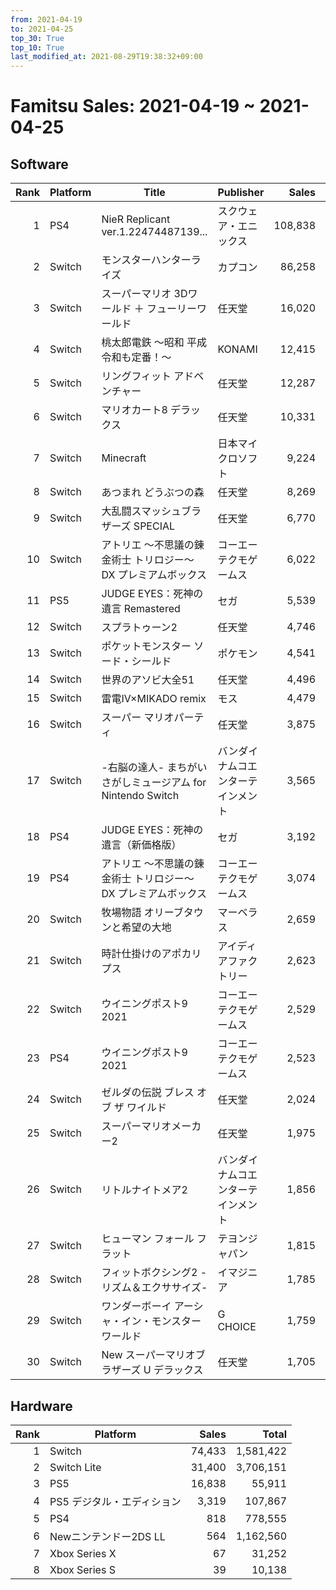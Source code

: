 ```yaml
---
from: 2021-04-19
to: 2021-04-25
top_30: True
top_10: True
last_modified_at: 2021-08-29T19:38:32+09:00
---
```

# Famitsu Sales: 2021-04-19 ~ 2021-04-25
## Software
| Rank | Platform | Title | Publisher | Sales | Total | Rate | New |
| -: | -- | -- | -- | -: | -: | -: | -- |
| 1 | PS4 | NieR Replicant ver.1.22474487139... | スクウェア・エニックス | 108,838 | 108,838 | 40% | **New** |
| 2 | Switch | モンスターハンターライズ | カプコン | 86,258 | 1,970,371 | 20% |  |
| 3 | Switch | スーパーマリオ 3Dワールド ＋ フューリーワールド | 任天堂 | 16,020 | 674,662 | 20% |  |
| 4 | Switch | 桃太郎電鉄 〜昭和 平成 令和も定番！〜 | KONAMI | 12,415 | 2,125,061 | 20% |  |
| 5 | Switch | リングフィット アドベンチャー | 任天堂 | 12,287 | 2,522,709 | 20% |  |
| 6 | Switch | マリオカート8 デラックス | 任天堂 | 10,331 | 3,793,952 | 20% |  |
| 7 | Switch | Minecraft | 日本マイクロソフト | 9,224 | 1,910,581 | 20% |  |
| 8 | Switch | あつまれ どうぶつの森 | 任天堂 | 8,269 | 6,743,432 | 20% |  |
| 9 | Switch | 大乱闘スマッシュブラザーズ SPECIAL | 任天堂 | 6,770 | 4,249,496 | 20% |  |
| 10 | Switch | アトリエ 〜不思議の錬金術士 トリロジー〜 DX プレミアムボックス | コーエーテクモゲームス | 6,022 | 6,022 | 20% | **New** |
| 11 | PS5 | JUDGE EYES：死神の遺言 Remastered | セガ | 5,539 | 5,539 | 40% | **New** |
| 12 | Switch | スプラトゥーン2 | 任天堂 | 4,746 | 3,845,721 | 20% |  |
| 13 | Switch | ポケットモンスター ソード・シールド | ポケモン | 4,541 | 4,032,533 | 20% |  |
| 14 | Switch | 世界のアソビ大全51 | 任天堂 | 4,496 | 685,377 | 20% |  |
| 15 | Switch | 雷電IV×MIKADO remix | モス | 4,479 | 4,479 | 40% | **New** |
| 16 | Switch | スーパー マリオパーティ | 任天堂 | 3,875 | 1,865,584 | 20% |  |
| 17 | Switch | -右脳の達人- まちがいさがしミュージアム for Nintendo Switch | バンダイナムコエンターテインメント | 3,565 | 3,565 | 80% | **New** |
| 18 | PS4 | JUDGE EYES：死神の遺言（新価格版） | セガ | 3,192 | 3,192 | 60% | **New** |
| 19 | PS4 | アトリエ 〜不思議の錬金術士 トリロジー〜 DX プレミアムボックス | コーエーテクモゲームス | 3,074 | 3,074 | 20% | **New** |
| 20 | Switch | 牧場物語 オリーブタウンと希望の大地 | マーベラス | 2,659 | 274,926 | 20% |  |
| 21 | Switch | 時計仕掛けのアポカリプス | アイディアファクトリー | 2,623 | 2,623 | 40% | **New** |
| 22 | Switch | ウイニングポスト9 2021 | コーエーテクモゲームス | 2,529 | 14,368 | 40% |  |
| 23 | PS4 | ウイニングポスト9 2021 | コーエーテクモゲームス | 2,523 | 13,221 | 40% |  |
| 24 | Switch | ゼルダの伝説 ブレス オブ ザ ワイルド | 任天堂 | 2,024 | 1,808,961 | 20% |  |
| 25 | Switch | スーパーマリオメーカー2 | 任天堂 | 1,975 | 1,087,862 | 20% |  |
| 26 | Switch | リトルナイトメア2 | バンダイナムコエンターテインメント | 1,856 | 66,414 | 20% |  |
| 27 | Switch | ヒューマン フォール フラット | テヨンジャパン | 1,815 | 140,692 | 20% |  |
| 28 | Switch | フィットボクシング2 -リズム＆エクササイズ- | イマジニア | 1,785 | 91,534 | 20% |  |
| 29 | Switch | ワンダーボーイ アーシャ・イン・モンスターワールド | G CHOICE | 1,759 | 1,759 | 40% | **New** |
| 30 | Switch | New スーパーマリオブラザーズ U デラックス | 任天堂 | 1,705 | 1,054,532 | 20% |  |

## Hardware
| Rank | Platform | Sales | Total |
| -: | -- | -: | -: |
| 1 | Switch | 74,433 | 1,581,422 |
| 2 | Switch Lite | 31,400 | 3,706,151 |
| 3 | PS5 | 16,838 | 55,911 |
| 4 | PS5 デジタル・エディション | 3,319 | 107,867 |
| 5 | PS4 | 818 | 778,555 |
| 6 | Newニンテンドー2DS LL | 564 | 1,162,560 |
| 7 | Xbox Series X | 67 | 31,252 |
| 8 | Xbox Series S | 39 | 10,138 |